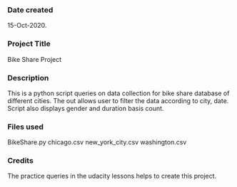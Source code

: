 ### Date created
15-Oct-2020.

### Project Title
Bike Share Project

### Description
This is a python script queries on data collection for bike share database of different cities.
The out allows user to filter the data according to city, date.
Script also displays gender and duration basis count.

### Files used
BikeShare.py
chicago.csv
new_york_city.csv
washington.csv

### Credits
The practice queries in the udacity lessons helps to create this project.

